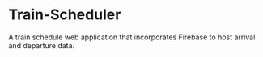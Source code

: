 # Train-Scheduler
A train schedule web application that incorporates Firebase to host arrival and departure data. 
